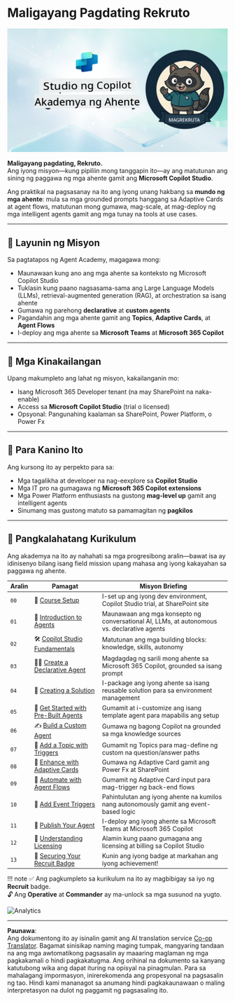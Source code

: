 <!--
CO_OP_TRANSLATOR_METADATA:
{
  "original_hash": "8b5ecad9d5d073ea3f4c2b844e80f2e5",
  "translation_date": "2025-10-22T19:19:48+00:00",
  "source_file": "docs/recruit/README.md",
  "language_code": "tl"
}
-->
# Maligayang Pagdating Rekruto

![Copilot Studio Agent Academy Recruit](../../../../translated_images/mcs-agent-academy-recruit-banner.f01c323f046afa313523de9d6da40d3774cc0fc0d1a4bf66e2ea0568b31b960c.tl.png)

**Maligayang pagdating, Rekruto.**  
Ang iyong misyon—kung pipiliin mong tanggapin ito—ay ang matutunan ang sining ng paggawa ng mga ahente gamit ang **Microsoft Copilot Studio**.

Ang praktikal na pagsasanay na ito ang iyong unang hakbang sa **mundo ng mga ahente**: mula sa mga grounded prompts hanggang sa Adaptive Cards at agent flows, matutunan mong gumawa, mag-scale, at mag-deploy ng mga intelligent agents gamit ang mga tunay na tools at use cases.

---

## 🎯 Layunin ng Misyon

Sa pagtatapos ng Agent Academy, magagawa mong:

- Maunawaan kung ano ang mga ahente sa konteksto ng Microsoft Copilot Studio
- Tuklasin kung paano nagsasama-sama ang Large Language Models (LLMs), retrieval-augmented generation (RAG), at orchestration sa isang ahente
- Gumawa ng parehong **declarative** at **custom agents**
- Pagandahin ang mga ahente gamit ang **Topics**, **Adaptive Cards**, at **Agent Flows**
- I-deploy ang mga ahente sa **Microsoft Teams** at **Microsoft 365 Copilot**

---

## 🧪 Mga Kinakailangan

Upang makumpleto ang lahat ng misyon, kakailanganin mo:

- Isang Microsoft 365 Developer tenant (na may SharePoint na naka-enable)
- Access sa **Microsoft Copilot Studio** (trial o licensed)
- Opsyonal: Pangunahing kaalaman sa SharePoint, Power Platform, o Power Fx

---

## 🧬 Para Kanino Ito

Ang kursong ito ay perpekto para sa:

- Mga tagalikha at developer na nag-eexplore sa **Copilot Studio**
- Mga IT pro na gumagawa ng **Microsoft 365 Copilot extensions**
- Mga Power Platform enthusiasts na gustong **mag-level up** gamit ang intelligent agents
- Sinumang mas gustong matuto sa pamamagitan ng **pagkilos**

---

## 🧭 Pangkalahatang Kurikulum

Ang akademya na ito ay nahahati sa mga progresibong aralin—bawat isa ay idinisenyo bilang isang field mission upang mahasa ang iyong kakayahan sa paggawa ng ahente.

| Aralin | Pamagat | Misyon Briefing |
|--------|---------|-----------------|
| `00` | 🧰 [Course Setup](./00-course-setup/README.md) | I-set up ang iyong dev environment, Copilot Studio trial, at SharePoint site |
| `01` | 🧠 [Introduction to Agents](./01-introduction-to-agents/README.md) | Maunawaan ang mga konsepto ng conversational AI, LLMs, at autonomous vs. declarative agents |
| `02` | 🛠️ [Copilot Studio Fundamentals](./02-copilot-studio-fundamentals/README.md) | Matutunan ang mga building blocks: knowledge, skills, autonomy |
| `03` | 👩‍💻 [Create a Declarative Agent](./03-create-a-declarative-agent-for-M365Copilot/README.md) | Magdagdag ng sarili mong ahente sa Microsoft 365 Copilot, grounded sa isang prompt |
| `04` | 🧩 [Creating a Solution](./04-creating-a-solution/README.md) | I-package ang iyong ahente sa isang reusable solution para sa environment management |
| `05` | 🚀 [Get Started with Pre-Built Agents](./05-using-prebuilt-agents/README.md) | Gumamit at i-customize ang isang template agent para mapabilis ang setup |
| `06` | ✍️ [Build a Custom Agent](./06-create-agent-from-conversation/README.md) | Gumawa ng bagong Copilot na grounded sa mga knowledge sources |
| `07` | 🧠 [Add a Topic with Triggers](./07-add-new-topic-with-trigger/README.md) | Gumamit ng Topics para mag-define ng custom na question/answer paths |
| `08` | 🪪 [Enhance with Adaptive Cards](./08-add-adaptive-card/README.md) | Gumawa ng Adaptive Card gamit ang Power Fx at SharePoint |
| `09` | 🔁 [Automate with Agent Flows](./09-add-an-agent-flow/README.md) | Gumamit ng Adaptive Card input para mag-trigger ng back-end flows |
| `10` | 🧭 [Add Event Triggers](./10-add-event-triggers/README.md) | Pahintulutan ang iyong ahente na kumilos nang autonomously gamit ang event-based logic |
| `11` | 📢 [Publish Your Agent](./11-publish-your-agent/README.md) | I-deploy ang iyong ahente sa Microsoft Teams at Microsoft 365 Copilot |
| `12` | 🪪 [Understanding Licensing](./12-understanding-licensing/README.md) | Alamin kung paano gumagana ang licensing at billing sa Copilot Studio |
| `13` | 🚨 [Securing Your Recruit Badge](./course-completion-badges-recruit/README.md) | Kunin ang iyong badge at markahan ang iyong achievement! |

!!! note
    ✅ Ang pagkumpleto sa kurikulum na ito ay magbibigay sa iyo ng **Recruit** badge.  
    🔓 Ang **Operative** at **Commander** ay ma-unlock sa mga susunod na yugto.

<!-- markdownlint-disable-next-line MD033 -->
<img src="https://m365-visitor-stats.azurewebsites.net/agent-academy/recruit" alt="Analytics" />

---

**Paunawa**:  
Ang dokumentong ito ay isinalin gamit ang AI translation service [Co-op Translator](https://github.com/Azure/co-op-translator). Bagamat sinisikap naming maging tumpak, mangyaring tandaan na ang mga awtomatikong pagsasalin ay maaaring maglaman ng mga pagkakamali o hindi pagkakatugma. Ang orihinal na dokumento sa kanyang katutubong wika ang dapat ituring na opisyal na pinagmulan. Para sa mahalagang impormasyon, inirerekomenda ang propesyonal na pagsasalin ng tao. Hindi kami mananagot sa anumang hindi pagkakaunawaan o maling interpretasyon na dulot ng paggamit ng pagsasaling ito.
